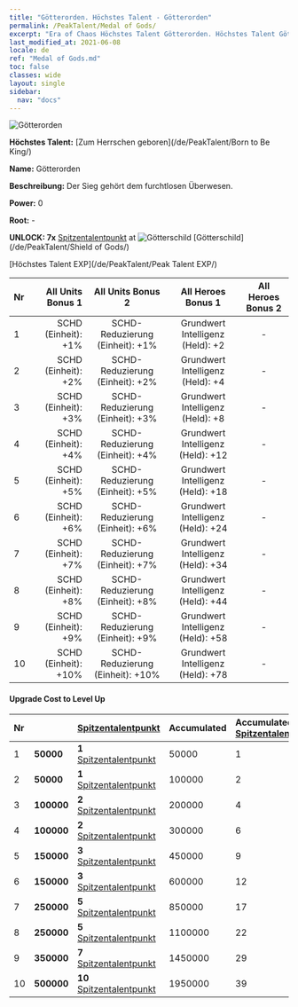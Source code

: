 ```yaml
---
title: "Götterorden. Höchstes Talent - Götterorden"
permalink: /PeakTalent/Medal of Gods/
excerpt: "Era of Chaos Höchstes Talent Götterorden. Höchstes Talent Götterorden. Götterorden"
last_modified_at: 2021-06-08
locale: de
ref: "Medal of Gods.md"
toc: false
classes: wide
layout: single
sidebar:
  nav: "docs"
---
```


  ![Götterorden](/images/pt/talent_4503.png)

  **Höchstes Talent:** [Zum Herrschen geboren](/de/PeakTalent/Born to Be King/)

  **Name:** Götterorden

  **Beschreibung:** Der Sieg gehört dem furchtlosen Überwesen.

  **Power:** 0

  **Root:** -

  **UNLOCK: 7x** [Spitzentalentpunkt](/ItemsDE/con_934/) at ![Götterschild](/images/pt/talent_4502.png) [Götterschild](/de/PeakTalent/Shield of Gods/)

  [Höchstes Talent EXP](/de/PeakTalent/Peak Talent EXP/)

  | Nr | All Units Bonus 1 | All Units Bonus 2 | All Heroes Bonus 1 | All Heroes Bonus 2 |
  |:---|--------------:|:-------------:|:-------------:|:-------------:|
  | 1 | SCHD (Einheit): +1% | SCHD-Reduzierung (Einheit): +1% | Grundwert Intelligenz (Held): +2 | - |
  | 2 | SCHD (Einheit): +2% | SCHD-Reduzierung (Einheit): +2% | Grundwert Intelligenz (Held): +4 | - |
  | 3 | SCHD (Einheit): +3% | SCHD-Reduzierung (Einheit): +3% | Grundwert Intelligenz (Held): +8 | - |
  | 4 | SCHD (Einheit): +4% | SCHD-Reduzierung (Einheit): +4% | Grundwert Intelligenz (Held): +12 | - |
  | 5 | SCHD (Einheit): +5% | SCHD-Reduzierung (Einheit): +5% | Grundwert Intelligenz (Held): +18 | - |
  | 6 | SCHD (Einheit): +6% | SCHD-Reduzierung (Einheit): +6% | Grundwert Intelligenz (Held): +24 | - |
  | 7 | SCHD (Einheit): +7% | SCHD-Reduzierung (Einheit): +7% | Grundwert Intelligenz (Held): +34 | - |
  | 8 | SCHD (Einheit): +8% | SCHD-Reduzierung (Einheit): +8% | Grundwert Intelligenz (Held): +44 | - |
  | 9 | SCHD (Einheit): +9% | SCHD-Reduzierung (Einheit): +9% | Grundwert Intelligenz (Held): +58 | - |
  | 10 | SCHD (Einheit): +10% | SCHD-Reduzierung (Einheit): +10% | Grundwert Intelligenz (Held): +78 | - |


#### Upgrade Cost to Level Up

  | Nr | <i class="fas fa-coins"/> | [Spitzentalentpunkt](/ItemsDE/con_934/) | Accumulated <i class="fas fa-coins"/> | Accumulated [Spitzentalentpunkt](/ItemsDE/con_934/) |
  |:---|:--------------|:-------------|:-------------|:-------------|
  | 1 | **50000** | **1** [Spitzentalentpunkt](/ItemsDE/con_934/) | 50000 | 1 |
  | 2 | **50000** | **1** [Spitzentalentpunkt](/ItemsDE/con_934/) | 100000 | 2 |
  | 3 | **100000** | **2** [Spitzentalentpunkt](/ItemsDE/con_934/) | 200000 | 4 |
  | 4 | **100000** | **2** [Spitzentalentpunkt](/ItemsDE/con_934/) | 300000 | 6 |
  | 5 | **150000** | **3** [Spitzentalentpunkt](/ItemsDE/con_934/) | 450000 | 9 |
  | 6 | **150000** | **3** [Spitzentalentpunkt](/ItemsDE/con_934/) | 600000 | 12 |
  | 7 | **250000** | **5** [Spitzentalentpunkt](/ItemsDE/con_934/) | 850000 | 17 |
  | 8 | **250000** | **5** [Spitzentalentpunkt](/ItemsDE/con_934/) | 1100000 | 22 |
  | 9 | **350000** | **7** [Spitzentalentpunkt](/ItemsDE/con_934/) | 1450000 | 29 |
  | 10 | **500000** | **10** [Spitzentalentpunkt](/ItemsDE/con_934/) | 1950000 | 39 |
